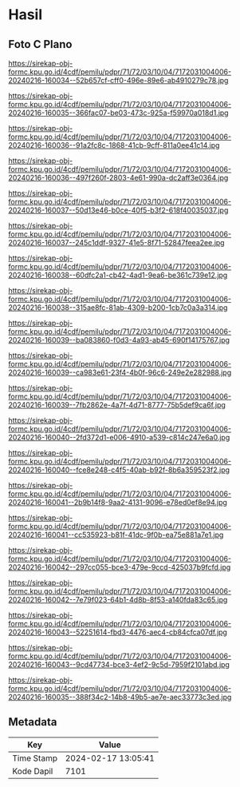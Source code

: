 # Hasil

## Foto C Plano

https://sirekap-obj-formc.kpu.go.id/4cdf/pemilu/pdpr/71/72/03/10/04/7172031004006-20240216-160034--52b657cf-cff0-496e-89e6-ab4910279c78.jpg

https://sirekap-obj-formc.kpu.go.id/4cdf/pemilu/pdpr/71/72/03/10/04/7172031004006-20240216-160035--366fac07-be03-473c-925a-f59970a018d1.jpg

https://sirekap-obj-formc.kpu.go.id/4cdf/pemilu/pdpr/71/72/03/10/04/7172031004006-20240216-160036--91a2fc8c-1868-41cb-9cff-811a0ee41c14.jpg

https://sirekap-obj-formc.kpu.go.id/4cdf/pemilu/pdpr/71/72/03/10/04/7172031004006-20240216-160036--497f260f-2803-4e61-990a-dc2aff3e0364.jpg

https://sirekap-obj-formc.kpu.go.id/4cdf/pemilu/pdpr/71/72/03/10/04/7172031004006-20240216-160037--50d13e46-b0ce-40f5-b3f2-618f40035037.jpg

https://sirekap-obj-formc.kpu.go.id/4cdf/pemilu/pdpr/71/72/03/10/04/7172031004006-20240216-160037--245c1ddf-9327-41e5-8f71-52847feea2ee.jpg

https://sirekap-obj-formc.kpu.go.id/4cdf/pemilu/pdpr/71/72/03/10/04/7172031004006-20240216-160038--60dfc2a1-cb42-4ad1-9ea6-be361c739e12.jpg

https://sirekap-obj-formc.kpu.go.id/4cdf/pemilu/pdpr/71/72/03/10/04/7172031004006-20240216-160038--315ae8fc-81ab-4309-b200-1cb7c0a3a314.jpg

https://sirekap-obj-formc.kpu.go.id/4cdf/pemilu/pdpr/71/72/03/10/04/7172031004006-20240216-160039--ba083860-f0d3-4a93-ab45-690f14175767.jpg

https://sirekap-obj-formc.kpu.go.id/4cdf/pemilu/pdpr/71/72/03/10/04/7172031004006-20240216-160039--ca983e61-23f4-4b0f-96c6-249e2e282988.jpg

https://sirekap-obj-formc.kpu.go.id/4cdf/pemilu/pdpr/71/72/03/10/04/7172031004006-20240216-160039--7fb2862e-4a7f-4d71-8777-75b5def9ca6f.jpg

https://sirekap-obj-formc.kpu.go.id/4cdf/pemilu/pdpr/71/72/03/10/04/7172031004006-20240216-160040--2fd372d1-e006-4910-a539-c814c247e6a0.jpg

https://sirekap-obj-formc.kpu.go.id/4cdf/pemilu/pdpr/71/72/03/10/04/7172031004006-20240216-160040--fce8e248-c4f5-40ab-b92f-8b6a359523f2.jpg

https://sirekap-obj-formc.kpu.go.id/4cdf/pemilu/pdpr/71/72/03/10/04/7172031004006-20240216-160041--2b9b14f8-9aa2-4131-9096-e78ed0ef8e94.jpg

https://sirekap-obj-formc.kpu.go.id/4cdf/pemilu/pdpr/71/72/03/10/04/7172031004006-20240216-160041--cc535923-b81f-41dc-9f0b-ea75e881a7e1.jpg

https://sirekap-obj-formc.kpu.go.id/4cdf/pemilu/pdpr/71/72/03/10/04/7172031004006-20240216-160042--297cc055-bce3-479e-9ccd-425037b9fcfd.jpg

https://sirekap-obj-formc.kpu.go.id/4cdf/pemilu/pdpr/71/72/03/10/04/7172031004006-20240216-160042--7e79f023-64b1-4d8b-8f53-a140fda83c65.jpg

https://sirekap-obj-formc.kpu.go.id/4cdf/pemilu/pdpr/71/72/03/10/04/7172031004006-20240216-160043--52251614-fbd3-4476-aec4-cb84cfca07df.jpg

https://sirekap-obj-formc.kpu.go.id/4cdf/pemilu/pdpr/71/72/03/10/04/7172031004006-20240216-160043--9cd47734-bce3-4ef2-9c5d-7959f2101abd.jpg

https://sirekap-obj-formc.kpu.go.id/4cdf/pemilu/pdpr/71/72/03/10/04/7172031004006-20240216-160035--388f34c2-14b8-49b5-ae7e-aec33773c3ed.jpg


## Metadata

| Key        | Value               |
| ---------- | ------------------- |
| Time Stamp | 2024-02-17 13:05:41 |
| Kode Dapil | 7101                |



